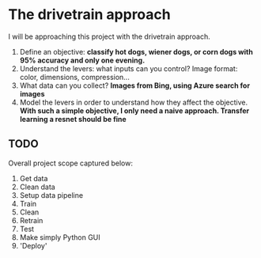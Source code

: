 # The drivetrain approach

I will be approaching this project with the drivetrain approach.

1. Define an objective: **classify hot dogs, wiener dogs, or corn dogs with 95% accuracy and only one evening.**
2. Understand the levers: what inputs can you control? Image format: color, dimensions, compression...
3. What data can you collect? **Images from Bing, using Azure search for images**
4. Model the levers in order to understand how they affect the objective. **With such a simple objective, I only need a naive approach. Transfer learning a resnet should be fine**

## TODO
Overall project scope captured below:
1. Get data
2. Clean data
3. Setup data pipeline
4. Train
5. Clean
6. Retrain
7. Test
8. Make simply Python GUI
9. 'Deploy'